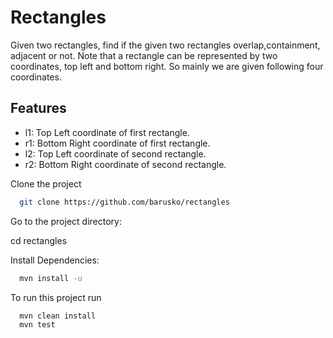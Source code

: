 
# Rectangles

Given two rectangles, find if the given two rectangles overlap,containment, adjacent or not.
Note that a rectangle can be represented by two coordinates, top left and bottom right. So mainly we are given following four coordinates. 
## Features

- l1: Top Left coordinate of first rectangle. 
- r1: Bottom Right coordinate of first rectangle. 
- l2: Top Left coordinate of second rectangle. 
- r2: Bottom Right coordinate of second rectangle.


Clone the project

```bash
  git clone https://github.com/barusko/rectangles
```

Go to the project directory:

  cd rectangles

Install Dependencies:

```bash
  mvn install -u
```

To run this project run

```bash
  mvn clean install 
  mvn test
```


